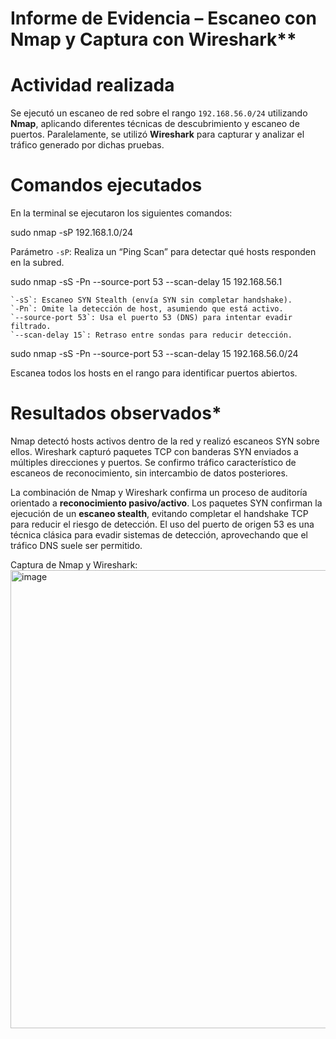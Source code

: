 # Informe de Evidencia – Escaneo con Nmap y Captura con Wireshark**

# Actividad realizada

Se ejecutó un escaneo de red sobre el rango `192.168.56.0/24` utilizando **Nmap**, aplicando diferentes técnicas de descubrimiento y escaneo de puertos. Paralelamente, se utilizó **Wireshark** para capturar y analizar el tráfico generado por dichas pruebas.

# Comandos ejecutados

En la terminal se ejecutaron los siguientes comandos:

   sudo nmap -sP 192.168.1.0/24
   

Parámetro `-sP`: Realiza un “Ping Scan” para detectar qué hosts responden en la subred.


   sudo nmap -sS -Pn --source-port 53 --scan-delay 15 192.168.56.1
  
    `-sS`: Escaneo SYN Stealth (envía SYN sin completar handshake).
    `-Pn`: Omite la detección de host, asumiendo que está activo.
    `--source-port 53`: Usa el puerto 53 (DNS) para intentar evadir filtrado.
    `--scan-delay 15`: Retraso entre sondas para reducir detección.


   sudo nmap -sS -Pn --source-port 53 --scan-delay 15 192.168.56.0/24
 
 Escanea todos los hosts en el rango para identificar puertos abiertos.


# Resultados observados*

Nmap detectó hosts activos dentro de la red y realizó escaneos SYN sobre ellos.
Wireshark capturó paquetes TCP con banderas SYN enviados a múltiples direcciones y puertos.
Se confirmo tráfico característico de escaneos de reconocimiento, sin intercambio de datos posteriores.

La combinación de Nmap y Wireshark confirma un proceso de auditoría orientado a **reconocimiento pasivo/activo**.
Los paquetes SYN confirman la ejecución de un **escaneo stealth**, evitando completar el handshake TCP para reducir el riesgo de detección.
El uso del puerto de origen 53 es una técnica clásica para evadir sistemas de detección, aprovechando que el tráfico DNS suele ser permitido.

Captura de Nmap y Wireshark:
<img width="1365" height="733" alt="image" src="https://github.com/user-attachments/assets/77d8124c-c2d6-4c35-9ffd-654d1126584c" />

